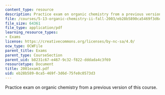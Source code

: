 ```yaml
---
content_type: resource
description: Practice exam on organic chemistry from a previous version of this course.
file: /courses/5-13-organic-chemistry-ii-fall-2003/eb28b5890ca5469f3d6d75fe0c0573d3_2001exam3.pdf
file_size: 64361
file_type: application/pdf
learning_resource_types:
- Exams
license: https://creativecommons.org/licenses/by-nc-sa/4.0/
ocw_type: OCWFile
parent_title: Exams
parent_type: CourseSection
parent_uid: b8231c67-e467-9c32-f822-dddada4c3f69
resourcetype: Document
title: 2001exam3.pdf
uid: eb28b589-0ca5-469f-3d6d-75fe0c0573d3
---
```

Practice exam on organic chemistry from a previous version of this course.